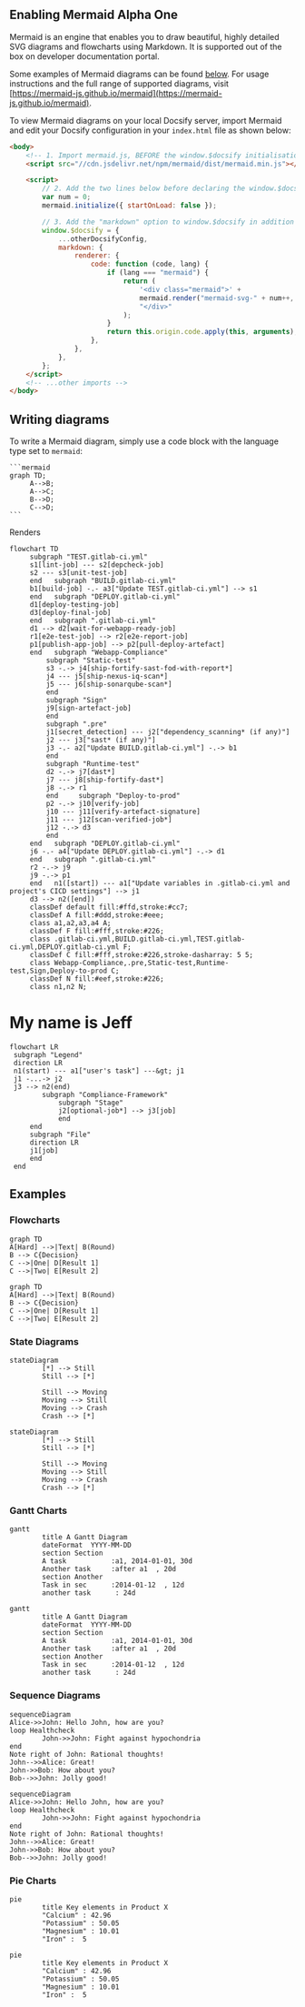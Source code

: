 ## Enabling Mermaid Alpha One

Mermaid is an engine that enables you to draw beautiful, highly detailed SVG diagrams and flowcharts
using Markdown. It is supported out of the box on developer documentation portal.

Some examples of Mermaid diagrams can be found [below](#examples). For usage instructions
and the full range of supported diagrams,
visit [https://mermaid-js.github.io/mermaid](https://mermaid-js.github.io/mermaid).

To view Mermaid diagrams on your local Docsify server, import Mermaid
and edit your Docsify
configuration in your `index.html` file as shown below:

```html
<body>
	<!-- 1. Import mermaid.js, BEFORE the window.$docsify initialisation -->
	<script src="//cdn.jsdelivr.net/npm/mermaid/dist/mermaid.min.js"></script>

	<script>
		// 2. Add the two lines below before declaring the window.$docsify object:
		var num = 0;
		mermaid.initialize({ startOnLoad: false });

		// 3. Add the "markdown" option to window.$docsify in addition to the other config
		window.$docsify = {
			...otherDocsifyConfig,
			markdown: {
				renderer: {
					code: function (code, lang) {
						if (lang === "mermaid") {
							return (
								'<div class="mermaid">' +
								mermaid.render("mermaid-svg-" + num++, code) +
								"</div>"
							);
						}
						return this.origin.code.apply(this, arguments);
					},
				},
			},
		};
	</script>
	<!-- ...other imports -->
</body>
```

## Writing diagrams

To write a Mermaid diagram, simply use a code block with the language type set to `mermaid`:

````
```mermaid
graph TD;
	 A-->B;
	 A-->C;
	 B-->D;
	 C-->D;
```
````

Renders

```mermaid
flowchart TD
	 subgraph "TEST.gitlab-ci.yml"
	 s1[lint-job] --- s2[depcheck-job]
	 s2 --- s3[unit-test-job]
	 end   subgraph "BUILD.gitlab-ci.yml"
	 b1[build-job] -.- a3["Update TEST.gitlab-ci.yml"] --> s1
	 end   subgraph "DEPLOY.gitlab-ci.yml"
	 d1[deploy-testing-job]
	 d3[deploy-final-job]
	 end   subgraph ".gitlab-ci.yml"
	 d1 --> d2[wait-for-webapp-ready-job]
	 r1[e2e-test-job] --> r2[e2e-report-job]
	 p1[publish-app-job] --> p2[pull-deploy-artefact]
	 end   subgraph "Webapp-Compliance"
		 subgraph "Static-test"
		 s3 -.-> j4[ship-fortify-sast-fod-with-report*]
		 j4 --- j5[ship-nexus-iq-scan*]
		 j5 --- j6[ship-sonarqube-scan*]
		 end
		 subgraph "Sign"
		 j9[sign-artefact-job]
		 end
		 subgraph ".pre"
		 j1[secret_detection] --- j2["dependency_scanning* (if any)"]
		 j2 --- j3["sast* (if any)"]
		 j3 -.- a2["Update BUILD.gitlab-ci.yml"] -.-> b1
		 end
		 subgraph "Runtime-test"
		 d2 -.-> j7[dast*]
		 j7 --- j8[ship-fortify-dast*]
		 j8 -.-> r1
		 end     subgraph "Deploy-to-prod"
		 p2 -.-> j10[verify-job]
		 j10 --- j11[verify-artefact-signature]
		 j11 --- j12[scan-verified-job*]
		 j12 -.-> d3
		 end
	 end   subgraph "DEPLOY.gitlab-ci.yml"
	 j6 -.- a4["Update DEPLOY.gitlab-ci.yml"] -.-> d1
	 end   subgraph ".gitlab-ci.yml"
	 r2 -.-> j9
	 j9 -.-> p1
	 end   n1([start]) --- a1["Update variables in .gitlab-ci.yml and project's CICD settings"] --> j1
	 d3 --> n2([end])
	 classDef default fill:#ffd,stroke:#cc7;
	 classDef A fill:#ddd,stroke:#eee;
	 class a1,a2,a3,a4 A;
	 classDef F fill:#fff,stroke:#226;
	 class .gitlab-ci.yml,BUILD.gitlab-ci.yml,TEST.gitlab-ci.yml,DEPLOY.gitlab-ci.yml F;
	 classDef C fill:#fff,stroke:#226,stroke-dasharray: 5 5;
	 class Webapp-Compliance,.pre,Static-test,Runtime-test,Sign,Deploy-to-prod C;
	 classDef N fill:#eef,stroke:#226;
	 class n1,n2 N;
```

# My name is Jeff

```mermaid
flowchart LR
 subgraph "Legend"
 direction LR
 n1(start) --- a1["user's task"] ---&gt; j1
 j1 -...-> j2
 j3 --> n2(end)
		subgraph "Compliance-Framework"
			subgraph "Stage"
			j2[optional-job*] --> j3[job]
			end
	 end
	 subgraph "File"
	 direction LR
	 j1[job]
	 end
 end
```

## Examples

### Flowcharts

```
graph TD
A[Hard] -->|Text| B(Round)
B --> C{Decision}
C -->|One| D[Result 1]
C -->|Two| E[Result 2]
```

```mermaid
graph TD
A[Hard] -->|Text| B(Round)
B --> C{Decision}
C -->|One| D[Result 1]
C -->|Two| E[Result 2]
```

### State Diagrams

```
stateDiagram
		[*] --> Still
		Still --> [*]

		Still --> Moving
		Moving --> Still
		Moving --> Crash
		Crash --> [*]
```

```mermaid
stateDiagram
		[*] --> Still
		Still --> [*]

		Still --> Moving
		Moving --> Still
		Moving --> Crash
		Crash --> [*]
```

### Gantt Charts

```
gantt
		title A Gantt Diagram
		dateFormat  YYYY-MM-DD
		section Section
		A task           :a1, 2014-01-01, 30d
		Another task     :after a1  , 20d
		section Another
		Task in sec      :2014-01-12  , 12d
		another task      : 24d
```

```mermaid
gantt
		title A Gantt Diagram
		dateFormat  YYYY-MM-DD
		section Section
		A task           :a1, 2014-01-01, 30d
		Another task     :after a1  , 20d
		section Another
		Task in sec      :2014-01-12  , 12d
		another task      : 24d
```

### Sequence Diagrams

```
sequenceDiagram
Alice->>John: Hello John, how are you?
loop Healthcheck
		John->>John: Fight against hypochondria
end
Note right of John: Rational thoughts!
John-->>Alice: Great!
John->>Bob: How about you?
Bob-->>John: Jolly good!
```

```mermaid
sequenceDiagram
Alice->>John: Hello John, how are you?
loop Healthcheck
		John->>John: Fight against hypochondria
end
Note right of John: Rational thoughts!
John-->>Alice: Great!
John->>Bob: How about you?
Bob-->>John: Jolly good!
```

### Pie Charts

```
pie
		title Key elements in Product X
		"Calcium" : 42.96
		"Potassium" : 50.05
		"Magnesium" : 10.01
		"Iron" :  5
```

```mermaid
pie
		title Key elements in Product X
		"Calcium" : 42.96
		"Potassium" : 50.05
		"Magnesium" : 10.01
		"Iron" :  5
```
